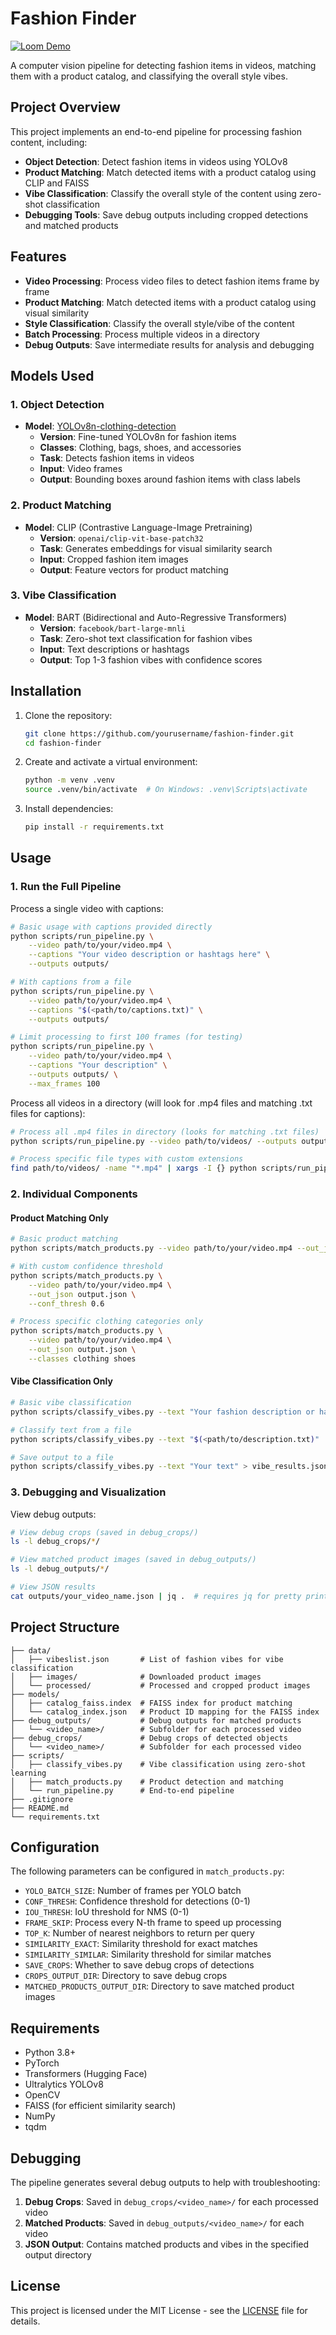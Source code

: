 # Fashion Finder

[![Loom Demo](https://img.shields.io/badge/View-Demo-552586?style=for-the-badge&logo=loom&logoColor=white)](https://www.loom.com/share/106131bf2e3a4c74ad42ad622bbd48a4?sid=1b8eb8c4-75eb-487a-aa9d-aa8342c7bd67)

A computer vision pipeline for detecting fashion items in videos, matching them with a product catalog, and classifying the overall style vibes.

## Project Overview

This project implements an end-to-end pipeline for processing fashion content, including:
- **Object Detection**: Detect fashion items in videos using YOLOv8
- **Product Matching**: Match detected items with a product catalog using CLIP and FAISS
- **Vibe Classification**: Classify the overall style of the content using zero-shot classification
- **Debugging Tools**: Save debug outputs including cropped detections and matched products

## Features

- **Video Processing**: Process video files to detect fashion items frame by frame
- **Product Matching**: Match detected items with a product catalog using visual similarity
- **Style Classification**: Classify the overall style/vibe of the content
- **Batch Processing**: Process multiple videos in a directory
- **Debug Outputs**: Save intermediate results for analysis and debugging

## Models Used

### 1. Object Detection
- **Model**: [YOLOv8n-clothing-detection](https://huggingface.co/kesimeg/yolov8n-clothing-detection)
  - **Version**: Fine-tuned YOLOv8n for fashion items
  - **Classes**: Clothing, bags, shoes, and accessories
  - **Task**: Detects fashion items in videos
  - **Input**: Video frames
  - **Output**: Bounding boxes around fashion items with class labels

### 2. Product Matching
- **Model**: CLIP (Contrastive Language-Image Pretraining)
  - **Version**: `openai/clip-vit-base-patch32`
  - **Task**: Generates embeddings for visual similarity search
  - **Input**: Cropped fashion item images
  - **Output**: Feature vectors for product matching

### 3. Vibe Classification
- **Model**: BART (Bidirectional and Auto-Regressive Transformers)
  - **Version**: `facebook/bart-large-mnli`
  - **Task**: Zero-shot text classification for fashion vibes
  - **Input**: Text descriptions or hashtags
  - **Output**: Top 1-3 fashion vibes with confidence scores

## Installation

1. Clone the repository:
   ```bash
   git clone https://github.com/yourusername/fashion-finder.git
   cd fashion-finder
   ```

2. Create and activate a virtual environment:
   ```bash
   python -m venv .venv
   source .venv/bin/activate  # On Windows: .venv\Scripts\activate
   ```

3. Install dependencies:
   ```bash
   pip install -r requirements.txt
   ```

## Usage

### 1. Run the Full Pipeline

Process a single video with captions:
```bash
# Basic usage with captions provided directly
python scripts/run_pipeline.py \
    --video path/to/your/video.mp4 \
    --captions "Your video description or hashtags here" \
    --outputs outputs/

# With captions from a file
python scripts/run_pipeline.py \
    --video path/to/your/video.mp4 \
    --captions "$(<path/to/captions.txt)" \
    --outputs outputs/

# Limit processing to first 100 frames (for testing)
python scripts/run_pipeline.py \
    --video path/to/your/video.mp4 \
    --captions "Your description" \
    --outputs outputs/ \
    --max_frames 100
```

Process all videos in a directory (will look for .mp4 files and matching .txt files for captions):
```bash
# Process all .mp4 files in directory (looks for matching .txt files)
python scripts/run_pipeline.py --video path/to/videos/ --outputs outputs/

# Process specific file types with custom extensions
find path/to/videos/ -name "*.mp4" | xargs -I {} python scripts/run_pipeline.py --video {} --outputs outputs/
```

### 2. Individual Components

#### Product Matching Only
```bash
# Basic product matching
python scripts/match_products.py --video path/to/your/video.mp4 --out_json output.json

# With custom confidence threshold
python scripts/match_products.py \
    --video path/to/your/video.mp4 \
    --out_json output.json \
    --conf_thresh 0.6

# Process specific clothing categories only
python scripts/match_products.py \
    --video path/to/your/video.mp4 \
    --out_json output.json \
    --classes clothing shoes
```

#### Vibe Classification Only
```bash
# Basic vibe classification
python scripts/classify_vibes.py --text "Your fashion description or hashtags here"

# Classify text from a file
python scripts/classify_vibes.py --text "$(<path/to/description.txt)"

# Save output to a file
python scripts/classify_vibes.py --text "Your text" > vibe_results.json
```

### 3. Debugging and Visualization

View debug outputs:
```bash
# View debug crops (saved in debug_crops/)
ls -l debug_crops/*/

# View matched product images (saved in debug_outputs/)
ls -l debug_outputs/*/

# View JSON results
cat outputs/your_video_name.json | jq .  # requires jq for pretty printing
```

## Project Structure

```
├── data/
│   ├── vibeslist.json       # List of fashion vibes for vibe classification
│   ├── images/              # Downloaded product images
│   └── processed/           # Processed and cropped product images
├── models/
│   ├── catalog_faiss.index  # FAISS index for product matching
│   └── catalog_index.json   # Product ID mapping for the FAISS index
├── debug_outputs/           # Debug outputs for matched products
│   └── <video_name>/        # Subfolder for each processed video
├── debug_crops/             # Debug crops of detected objects
│   └── <video_name>/        # Subfolder for each processed video
├── scripts/
│   ├── classify_vibes.py    # Vibe classification using zero-shot learning
│   ├── match_products.py    # Product detection and matching
│   └── run_pipeline.py      # End-to-end pipeline
├── .gitignore
├── README.md
└── requirements.txt
```

## Configuration

The following parameters can be configured in `match_products.py`:

- `YOLO_BATCH_SIZE`: Number of frames per YOLO batch
- `CONF_THRESH`: Confidence threshold for detections (0-1)
- `IOU_THRESH`: IoU threshold for NMS (0-1)
- `FRAME_SKIP`: Process every N-th frame to speed up processing
- `TOP_K`: Number of nearest neighbors to return per query
- `SIMILARITY_EXACT`: Similarity threshold for exact matches
- `SIMILARITY_SIMILAR`: Similarity threshold for similar matches
- `SAVE_CROPS`: Whether to save debug crops of detections
- `CROPS_OUTPUT_DIR`: Directory to save debug crops
- `MATCHED_PRODUCTS_OUTPUT_DIR`: Directory to save matched product images

## Requirements

- Python 3.8+
- PyTorch
- Transformers (Hugging Face)
- Ultralytics YOLOv8
- OpenCV
- FAISS (for efficient similarity search)
- NumPy
- tqdm

## Debugging

The pipeline generates several debug outputs to help with troubleshooting:

1. **Debug Crops**: Saved in `debug_crops/<video_name>/` for each processed video
2. **Matched Products**: Saved in `debug_outputs/<video_name>/` for each video
3. **JSON Output**: Contains matched products and vibes in the specified output directory

## License

This project is licensed under the MIT License - see the [LICENSE](LICENSE) file for details.
